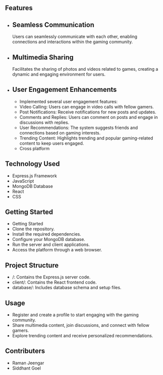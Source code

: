 
## Features

- ##  Seamless Communication
     Users can seamlessly communicate with each other, enabling connections and interactions within the gaming community.






- ## Multimedia Sharing
  Facilitates the sharing of photos and videos related to games, creating a dynamic and engaging environment for users.
- ## User Engagement Enhancements
   - Implemented several user engagement features:
   -  Video Calling: Users can engage in video calls with fellow    gamers.
   - Post Notifications: Receive notifications for new posts and updates.
   -  Comments and Replies: Users can comment on posts and engage in discussions with replies.
   - User Recommendations: The system suggests friends and connections based on gaming interests.
   - Trending Content: Highlights trending and popular gaming-related content to keep users engaged.
   - Cross platform



## Technology Used
- Express.js Framework
- JavaScript
- MongoDB Database
- React
- CSS

## Getting Started
- Getting Started
- Clone the repository.
- Install the required dependencies.
- Configure your MongoDB database.
- Run the server and client applications.
- Access the platform through a web browser.
## Project Structure
- /: Contains the Express.js server code.
- client/: Contains the React frontend code.
- database/: Includes database schema and setup files.

## Usage
- Register and create a profile to start engaging with the gaming community.
- Share multimedia content, join discussions, and connect with fellow gamers.
- Explore trending content and receive personalized recommendations.
## Contributers
- Raman Jeengar
- Siddhant Goel
